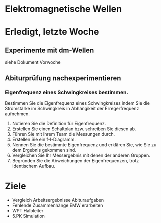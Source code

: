 Elektromagnetische Wellen
===========================

# Erledigt, letzte Woche

## Experimente mit dm-Wellen

siehe Dokument Vorwoche

## Abiturprüfung nachexperimentieren

### Eigenfrequenz eines Schwingkreises bestimmen.

Bestimmen Sie die Eigenfrequenz eines Schwingkreises indem Sie die Stromstärke im Schwingkreis in Abhängikeit der Erregerfrequenz aufnehmen. 

1. Notieren Sie die Definition für Eigenfrequenz.
2. Erstellen Sie einen Schaltplan bzw. schreiben Sie diesen ab.
2. Führen Sie mit Ihrem Team die Messungen durch.
3. Erstellen Sie ein f-I-Diagramm.
4. Nennen Sie die bestimmte Eigenfrequenz und erklären Sie, wie Sie zu dem Ergebnis gekommen sind.
5. Vergleichen Sie Ihr Messergebnis mit denen der anderen Gruppen.
6. Begründen Sie die Abweichungen der Eigenfrequenzen, trotz identischem Aufbau.

# Ziele

- Vergleich Arbeitsergebnisse Abituraufgaben
- Fehlende Zusammenhänge EMW erarbeiten
- WPT Halbleiter
- 5.PK Simulation